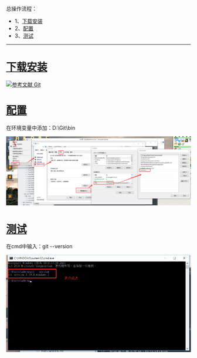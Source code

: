总操作流程：
- 1、[下载安装](#git-01)
- 2、[配置](#git-02)
- 3、[测试](#git-03)

***

# <a name="git-01" href="#" >下载安装</a>

[![](https://img.shields.io/badge/参考文献-Git-red.svg "参考文献 Git")](https://git-scm.com/)

# <a name="git-02" href="#" >配置</a>

在环境变量中添加：D:\Git\bin

![](image/1-1.png)

# <a name="git-03" href="#" >测试</a>

在cmd中输入：git --version

![](image/1-2.png)

